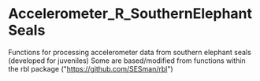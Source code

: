 # Accelerometer_R_SouthernElephantSeals
Functions for processing accelerometer data from southern elephant seals (developed for juveniles)
Some are based/modified from functions within the rbl package ("https://github.com/SESman/rbl")
